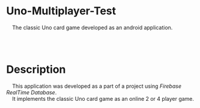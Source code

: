 # Uno-Multiplayer-Test

 &nbsp;&nbsp;&nbsp; The classic Uno card game developed as an android application.

<br />
<br />



# Description

  &nbsp;&nbsp;&nbsp; This application was developed as a part of a project using *Firebase RealTime Database*.<br />
  &nbsp;&nbsp;&nbsp; It implements the classic Uno card game as an online 2 or 4 player game.
  
  

